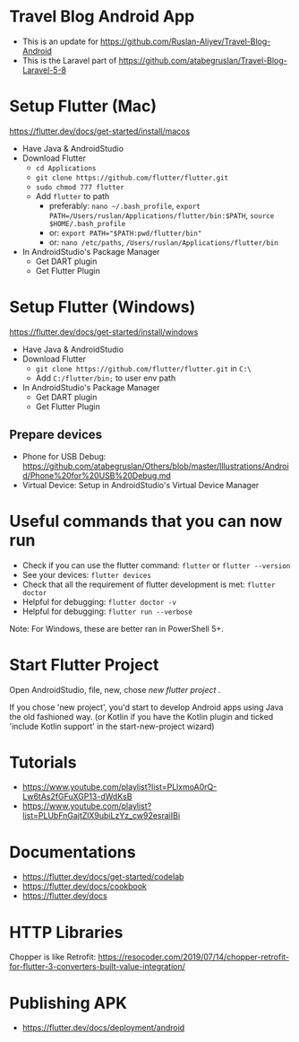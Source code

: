 # Travel Blog Android App

- This is an update for https://github.com/Ruslan-Aliyev/Travel-Blog-Android
- This is the Laravel part of https://github.com/atabegruslan/Travel-Blog-Laravel-5-8

# Setup Flutter (Mac)

https://flutter.dev/docs/get-started/install/macos

- Have Java & AndroidStudio
- Download Flutter
	- `cd Applications`
	- `git clone https://github.com/flutter/flutter.git`
	- `sudo chmod 777 flutter`
	- Add `flutter` to path
		- preferably: `nano ~/.bash_profile`, `export PATH=/Users/ruslan/Applications/flutter/bin:$PATH`, `source $HOME/.bash_profile`
		- or: `export PATH="$PATH:pwd/flutter/bin"`
		- or: `nano /etc/paths`, `/Users/ruslan/Applications/flutter/bin`
- In AndroidStudio's Package Manager
	- Get DART plugin
	- Get Flutter Plugin

# Setup Flutter (Windows)

https://flutter.dev/docs/get-started/install/windows

- Have Java & AndroidStudio
- Download Flutter
	- `git clone https://github.com/flutter/flutter.git` in `C:\`
	- Add `C:/flutter/bin;` to user env path
- In AndroidStudio's Package Manager
	- Get DART plugin
	- Get Flutter Plugin

## Prepare devices

- Phone for USB Debug: https://github.com/atabegruslan/Others/blob/master/Illustrations/Android/Phone%20for%20USB%20Debug.md
- Virtual Device: Setup in AndroidStudio's Virtual Device Manager

# Useful commands that you can now run

- Check if you can use the flutter command: `flutter` or `flutter --version`
- See your devices: `flutter devices` 
- Check that all the requirement of flutter development is met: `flutter doctor` 
- Helpful for debugging: `flutter doctor -v`
- Helpful for debugging: `flutter run --verbose`

Note: For Windows, these are better ran in PowerShell 5+.

# Start Flutter Project

Open AndroidStudio, file, new, chose *new flutter project* . 

If you chose 'new project', you'd start to develop Android apps using Java the old fashioned way. (or Kotlin if you have the Kotlin plugin and ticked 'include Kotlin support' in the start-new-project wizard)

# Tutorials

- https://www.youtube.com/playlist?list=PLlxmoA0rQ-Lw6tAs2fGFuXGP13-dWdKsB
- https://www.youtube.com/playlist?list=PLUbFnGajtZlX9ubiLzYz_cw92esraiIBi

# Documentations

- https://flutter.dev/docs/get-started/codelab
- https://flutter.dev/docs/cookbook
- https://flutter.dev/docs

# HTTP Libraries

Chopper is like Retrofit: https://resocoder.com/2019/07/14/chopper-retrofit-for-flutter-3-converters-built-value-integration/

# Publishing APK

- https://flutter.dev/docs/deployment/android
